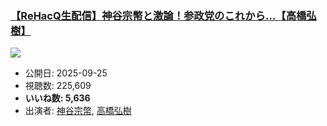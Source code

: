 ### [【ReHacQ生配信】神谷宗幣と激論！参政党のこれから…【高橋弘樹】](https://www.youtube.com/watch?v=eBvIKeumC0A)
[![](https://img.youtube.com/vi/eBvIKeumC0A/sddefault.jpg)](https://www.youtube.com/watch?v=eBvIKeumC0A)
-   公開日: 2025-09-25
-   視聴数: 225,609
-   **いいね数: 5,636**
-   出演者: [神谷宗幣](/rehacq_fan/people/神谷宗幣 "wikilink"), [高橋弘樹](/rehacq_fan/people/高橋弘樹 "wikilink")
